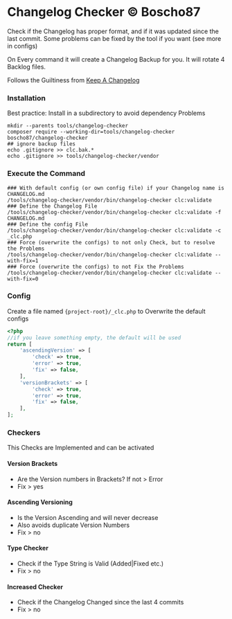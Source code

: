 # Changelog Checker &copy; Boscho87

Check if the Changelog has proper format, and if it was updated since the last commit. Some problems can be fixed by the
tool if you want (see more in configs)

On Every command it will create a Changelog Backup for you. It will rotate 4 Backlog files.

Follows the Guiltiness from [Keep A Changelog](https://keepachangelog.com/en/1.1.0/)

### Installation

Best practice: Install in a subdirectory to avoid dependency Problems

```shell
mkdir --parents tools/changelog-checker
composer require --working-dir=tools/changelog-checker boscho87/changelog-checker
## ignore backup files
echo .gitignore >> clc.bak.*
echo .gitignore >> tools/changelog-checker/vendor
```

### Execute the Command

```shell
### With default config (or own config file) if your Changelog name is CHANGELOG.md
/tools/changelog-checker/vendor/bin/changelog-checker clc:validate
### Define the Changelog File
/tools/changelog-checker/vendor/bin/changelog-checker clc:validate -f CHANGELOG.md
### Define the config File
/tools/changelog-checker/vendor/bin/changelog-checker clc:validate -c _clc.php
### Force (overwrite the configs) to not only Check, but to resolve the Problems
/tools/changelog-checker/vendor/bin/changelog-checker clc:validate --with-fix=1
### Force (overwrite the configs) to not Fix the Problems
/tools/changelog-checker/vendor/bin/changelog-checker clc:validate --with-fix=0
```

### Config

Create a file named `{project-root}/_clc.php` to Overwrite the default configs

```php
<?php
//if you leave something empty, the default will be used
return [
    'ascendingVersion' => [
        'check' => true,
        'error' => true,
        'fix' => false,
    ],
    'versionBrackets' => [
        'check' => true,
        'error' => true,
        'fix' => false,
    ],
];
```


### Checkers

This Checks are Implemented and can be activated

#### Version Brackets
 
- Are the Version numbers in Brackets? If not > Error
- Fix > yes

#### Ascending Versioning

- Is the Version Ascending and will never decrease
- Also avoids duplicate Version Numbers
- Fix > no

#### Type Checker

- Check if the Type String is Valid (Added|Fixed etc.)
- Fix > no

#### Increased Checker

- Check if the Changelog Changed since the last 4 commits
- Fix > no



